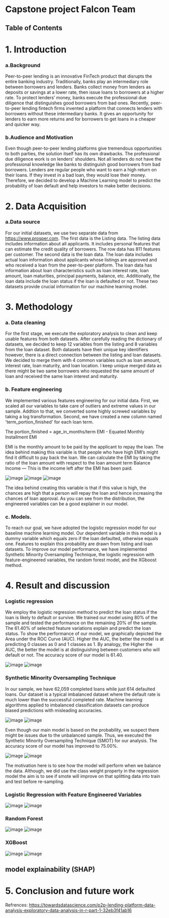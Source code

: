 # Capstone project Falcon Team 

## Table of Contents
# 1.	Introduction 
### a.Background 
Peer-to-peer lending is an innovative FinTech product that disrupts the entire banking industry. Traditionally, banks play an intermediary role between borrowers and lenders. Banks collect money from lenders as deposits or savings at a lower rate, then issue loans to borrowers at a higher rate. To protect lenders’ money, banks execute the professional due diligence that distinguishes good borrowers from bad ones. Recently, peer-to-peer lending fintech firms invented a platform that connects lenders with borrowers without these intermediary banks. It gives an opportunity for lenders to earn more returns and for borrowers to get loans in a cheaper and quicker way. 
### b.Audience and Motivation 
Even though peer-to-peer lending platforms give tremendous opportunities to both parties, the solution itself has its own drawbacks. The professional due diligence work is on lenders’ shoulders.  Not all lenders do not have the professional knowledge like banks to distinguish good borrowers from bad borrowers. Lenders are regular people who want to earn a high return on their loans.  If they invest in a bad loan, they would lose their money.  Therefore, we decided to develop a Machine Learning model to predict the probability of loan default and help investors to make better decisions. 

# 2.	Data Acquisition 
### a.Data source
For our initial datasets, we use two separate data from https://www.prosper.com. The first data is the Listing data.  The listing data includes information about all applicants. It includes personal features that can estimate the credit quality of borrowers. The row data has 811 features per customer. The second data is the loan data.  The loan data includes actual loan information about applicants whose listings are approved and who received a loan from the peer-to-peer platform. The loan data has information about loan characteristics such as loan interest rate, loan amount, loan maturities, principal payments, balance, etc. Additionally, the loan data include the loan status if the loan is defaulted or not. These two datasets provide crucial information for our machine learning model. 

# 3.	Methodology 
### a.	Data cleaning 
For the first stage, we execute the exploratory analysis to clean and keep usable features from both datasets. After carefully reading the dictionary of datasets, we decided to keep 12 variables from the listing and 8 variables from the loan dataset.  Both datasets have their unique key identifiers however, there is a direct connection between the listing and loan datasets. We decided to merge them with 4 common variables such as loan amount, interest rate, loan maturity, and loan location. I keep unique merged data as there might be two same borrowers who requested the same amount of loan and received the same loan interest and maturity.  

### b.	Feature engineering
We implemented various features engineering for our initial data. First, we scaled all our variables to take care of outliers and extreme values in our sample. Addtion to that, we converted some highly screwed variables by taking a log transformation.  Second,  we have created a new column named  'term_portion_finished' for each loan term. 

The portion_finished = age_in_months/term EMI - Equated Monthly Installment EMI 

EMI is the monthly amount to be paid by the applicant to repay the loan. The idea behind making this variable is that people who have high EMI’s might find it difficult to pay back the loan. We can calculate the EMI by taking the ratio of the loan amount with respect to the loan amount term Balance Income — This is the income left after the EMI has been paid. 

![image](https://user-images.githubusercontent.com/86815494/164076511-57593284-dbff-43e6-94b6-e8e8af208269.png)
![image](https://user-images.githubusercontent.com/86815494/164076538-d2ce5778-67f9-4bd6-beb6-f01507bf0893.png)
![image](https://user-images.githubusercontent.com/86815494/164076559-d2b8e42a-fda8-475d-a409-30aa8e1d6de5.png)


The idea behind creating this variable is that if this value is high, the chances are high that a person will repay the loan and hence increasing the chances of loan approval. As you can see from the distribution, the engineered variables can be a good explainer in our model.

### c.	Models. 

To reach our goal, we have adopted the logistic regression model for our baseline machine learning model. Our dependent variable in this model is a dummy variable which equals zero if the loan defaulted, otherwise equals one. Features to explain this probability are drawn from listing and loan datasets. To improve our model performance, we have implemented Synthetic Minority Oversampling Technique, the logistic regression with feature-engineered variables, the random forest model, and the XGboost method. 

# 4.	Result and discussion 
### Logistic regression 
We employ the logistic regression method to predict the loan status if the loan is likely to default or survive. We trained our model using 80% of the sample and tested the performance on the remaining 20% of the sample. The 61.40% of selected feature variations explain and predict the loan status. To show the performance of our model, we graphically depicted the Area under the ROC Curve (AUC).  Higher the AUC, the better the model is at predicting 0 classes as 0 and 1 classes as 1. By analogy, the Higher the AUC, the better the model is at distinguishing between customers who will default or not. The accuracy score of our model is 61.40.

![image](https://user-images.githubusercontent.com/86815494/164074491-f0c0aed7-2890-49ff-8eb9-3f5447ce7d13.png) 
![image](https://user-images.githubusercontent.com/86815494/164074511-845f4e4a-1243-4430-8d89-9d9371fa8ce0.png)

### Synthetic Minority Oversampling Technique
In our sample, we have 62,059 completed loans while just 614 defaulted loans. Our dataset is a typical imbalanced dataset where the default rate is much lower than the successful completed rate. Machine learning algorithms applied to imbalanced classification datasets can produce biased predictions with misleading accuracies. 

![image](https://user-images.githubusercontent.com/86815494/164077554-686aa158-50af-4e2d-a786-be5c4e3da62a.png) 
![image](https://user-images.githubusercontent.com/86815494/164077567-3fcfddd5-946a-421a-b243-3df151d6571b.png)

Even though our main model is based on the probability, we suspect there might be issues due to the unbalanced sample. Thus, we executed the Synthetic Minority Oversampling Technique (SMOT) for our analysis. The accuracy score of our model has improved to 75.00%.

![image](https://user-images.githubusercontent.com/86815494/164074561-9209b4a3-3f36-425c-960b-0b1d5d961bd7.png)
![image](https://user-images.githubusercontent.com/86815494/164074601-9727d233-19af-4140-9227-9930e767a6f5.png)

The motivation here is to see how the model will perform when we balance the data. Although, we did use the class weight property in the regression model the aim is to see if smote will improve on that splitting data into train and test before re-sampling.

### Logistic Regression with Feature Engineered Variables

![image](https://user-images.githubusercontent.com/86815494/164074647-c8cc1a54-3131-4d91-b648-3c1c15b62591.png)
![image](https://user-images.githubusercontent.com/86815494/164074679-85f01aef-8403-4098-812b-20b3e8566281.png)

### Random Forest

![image](https://user-images.githubusercontent.com/86815494/164074753-78550b0b-fbd2-4ee3-a654-8c396564bfe6.png)
![image](https://user-images.githubusercontent.com/86815494/164074774-40fc4eae-030f-420e-a854-da4c2557d63a.png)


### XGBoost

![image](https://user-images.githubusercontent.com/86815494/164074816-5db724bc-2f91-41a8-9fa0-f4cbc967133a.png)
![image](https://user-images.githubusercontent.com/86815494/164074843-0915d4de-9266-47f9-a5c5-fb6cf7e0b6b5.png)


 ## model explainability (SHAP)

# 5.	Conclusion and future work 

Refrences: 
https://towardsdatascience.com/p2p-lending-platform-data-analysis-exploratory-data-analysis-in-r-part-1-32eb3f41ab16



